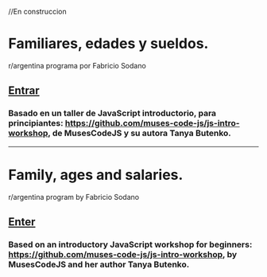//En construccion
# Familiares, edades y sueldos.
r/argentina programa por Fabricio Sodano
  
## [Entrar](https://nachokai.github.io/Tarea-Clase-6/)  

### Basado en un taller de JavaScript introductorio, para principiantes: https://github.com/muses-code-js/js-intro-workshop, de MusesCodeJS y su autora Tanya Butenko.

____________________________________

# Family, ages and salaries.
r/argentina program by Fabricio Sodano
  
## [Enter](https://nachokai.github.io/Tarea-Clase-6/)

### Based on an introductory JavaScript workshop for beginners: https://github.com/muses-code-js/js-intro-workshop, by MusesCodeJS and her author Tanya Butenko.
